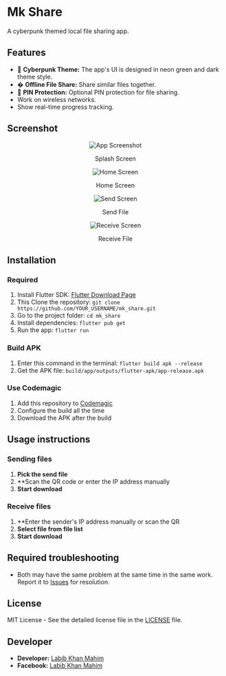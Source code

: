 # Mk Share

A cyberpunk themed local file sharing app.

## Features

- 🚀 **Cyberpunk Theme:** The app's UI is designed in neon green and dark theme style.
- � **Offline File Share:** Share similar files together.
- 🔐 **PIN Protection:** Optional PIN protection for file sharing.
- Work on wireless networks.
- Show real-time progress tracking.

## Screenshot

<div align="center">
<img src="https://via.placeholder.com/150" alt="App Screenshot">
<p>Splash Screen</p>
</div>

<div align="center">
<img src="https://via.placeholder.com/300" alt="Home Screen">
<p>Home Screen</p>
</div>

<div align="center">
<img src="https://via.placeholder.com/300" alt="Send Screen">
<p>Send File</p>
</div>

<div align="center">
<img src="https://via.placeholder.com/300" alt="Receive Screen">
<p>Receive File</p>
</div>

## Installation

### Required

1. Install Flutter SDK: [Flutter Download Page](https://flutter.dev/docs/get-started/install)
2. This Clone the repository: `git clone https://github.com/YOUR_USERNAME/mk_share.git`
3. Go to the project folder: `cd mk_share`
4. Install dependencies: `flutter pub get`
5. Run the app: `flutter run`

### Build APK
1. Enter this command in the terminal: `flutter build apk --release`
2. Get the APK file: `build/app/outputs/flutter-apk/app-release.apk`

### Use Codemagic

1. Add this repository to [Codemagic](https://codemagic.io/)
2. Configure the build all the time
3. Download the APK after the build

## Usage instructions

### Sending files

1. **Pick the send file**
2. **Scan the QR code or enter the IP address manually
3. **Start download**

### Receive files

1. **Enter the sender's IP address manually or scan the QR
2. **Select file from file list**
3. **Start download**

## Required troubleshooting

- Both may have the same problem at the same time in the same work. Report it to [Issues](https://github.com/YOUR_USERNAME/mk_share/issues) for resolution.

## License

MIT License - See the detailed license file in the [LICENSE](LICENSE) file.

## Developer

- **Developer:** [Labib Khan Mahim](https://www.instagram.com/labibkhanmahim?igsh=MTJ4YTR6cWNkYnk3dA==)
- **Facebook:** [Labib Khan Mahim](https://www.facebook.com/share/1A2zqj2UiR/)